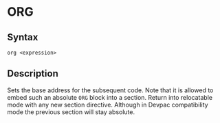 # ORG

## Syntax
```assembly
org <expression>
```

## Description
Sets the base address for the subsequent code.
Note that it is allowed to embed such an absolute `ORG` block into a section. 
Return into relocatable mode with any new section directive. 
Although in Devpac compatibility mode the previous section will stay absolute.
